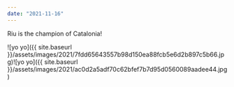 ```yaml
---
date: "2021-11-16"
---
```


Riu is the champion of Catalonia!

![yo yo]({{ site.baseurl }}/assets/images/2021/7fdd65643557b98d150ea88fcb5e6d2b897c5b66.jpg)![yo yo]({{ site.baseurl }}/assets/images/2021/ac0d2a5adf70c62bfef7b7d95d0560089aadee44.jpg)
